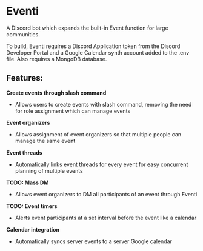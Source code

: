 # Eventi #

A Discord bot which expands the built-in Event function for large communities.

To build, Eventi requires a Discord Application token from the Discord Developer Portal and a Google Calendar synth account added to the .env file. Also requires a MongoDB database.

## Features: ##
**Create events through slash command**
- Allows users to create events with slash command, removing the need for role assignment which can manage events

**Event organizers**
- Allows assignment of event organizers so that multiple people can manage the same event

**Event threads**
- Automatically links event threads for every event for easy concurrent planning of multiple events

**TODO: Mass DM**
- Allows event organizers to DM all participants of an event through Eventi

**TODO: Event timers**
- Alerts event participants at a set interval before the event like a calendar

**Calendar integration**
- Automatically syncs server events to a server Google calendar
